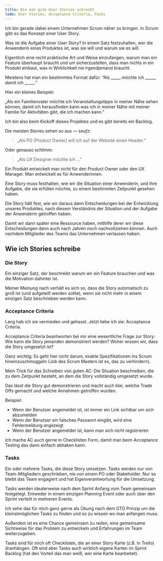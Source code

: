 ```yaml
---
title: Wie man gute User Stories schreibt
lede: User Stories, Acceptance Criteria, Tasks
---
```


Ich bin gerade dabei einem Unternehmen Scrum näher zu bringen. In Scrum gibt es das Konzept einer User Story.

Was ist die Aufgabe einer User Story? In einem Satz festzuhalten, wer die Anwenderin eines Produktes ist, was sie will und warum sie es will. 

Eigentlich eine recht praktische Art und Weise einzufangen, warum man ein Feature überhaupt braucht und um sicherzustellen, dass man nichts in ein Produkt einbaut, was in Wirklichkeit nie irgendjemand braucht.

Meistens hat man ein bestimmtes Format dafür: “Als _____ möchte ich _____, damit ich _____.”

Hier ein kleines Beispiel:

„Als ein Familienvater möchte ich Veranstaltungstipps in meiner Nähe sehen können, damit ich herausfinden kann was ich in meiner Nähe mit meiner Familie für Aktivitäten gibt, die ich machen kann.”

Ich bin also beim Kickoff dieses Projektes und es gibt bereits ein Backlog.

Die meisten Stories sehen so aus — *seufz*:

> „Als PO [Product Owner] will ich auf der Website einen Header.”

Oder genauso schlimm:

> „Als UX Designer möchte ich …”

Ein Produkt entwickelt man nicht für den Product Owner oder den UX Manager. Man entwickelt es für Anwenderinnen.

Eine Story muss festhalten, wie wir die Situation einer Anwenderin, und ihre Aufgabe, die sie erfüllen möchte, zu einem bestimmten Zeitpunkt gesehen haben.

Die Story hält fest, wie wir daraus dann Entscheidungen bei der Entwicklung unseres Produktes, nach diesem Verständnis der Situation und der Aufgabe der Anwenderin getroffen haben.

Damit wir dann später eine Ressource haben, mithilfe derer wir diese Entscheidungen dann auch nach Jahren noch nachvollziehen können. Auch nachdem Mitglieder des Teams das Unternehmen verlassen haben.

## Wie ich Stories schreibe

### Die Story

Ein einziger Satz, der beschreibt warum wir ein Feature brauchen und was die Motivation dahinter ist.

Meiner Meinung nach verhält es sich so, dass die Story automatisch zu groß ist (und aufgeteilt werden sollte), wenn sie nicht mehr in einem einzigen Satz beschrieben werden kann.

### Acceptance Criteria

Lang hab ich sie vermieden und gehasst. Jetzt liebe ich sie: Acceptance Criteria.

Acceptance Criteria beantworten bei mir eine wesentliche Frage zur Story: Wie kann die Story jemanden demonstriert werden? Woher wissen wir, dass die Story umgesetzt ist?

Ganz wichtig: Es geht hier nicht darum, exakte Spezifikationen ins Scrum hineinzuschmuggeln (Job des Scrum Masters ist es, das zu verhindern).

Mein Trick für das Schreiben von guten AC: Die Situation beschreiben, die zu dem Zeitpunkt besteht, an dem die Story vollständig umgesetzt wurde.

Das lässt die Story gut demonstrieren und macht auch klar, welche Trade Offs gemacht und welche Annahmen getroffen wurden.

Beispiel:

- Wenn der Benutzer angemeldet ist, ist immer ein Link sichtbar um sich abzumelden
- Wenn der Benutzer ein falsches Passwort eingibt, wird eine Fehlermeldung angezeigt
- Wenn der Benutzer angemeldet ist, kann man sich nicht registrieren

Ich mache AC auch gerne in Checklisten Form, damit man beim Acceptance Testing das dann einfach abhaken kann.

### Tasks

Ein oder mehrere Tasks, die diese Story umsetzen. Tasks werden nur von Team-Mitgliedern geschrieben, nie von einem PO oder Stakeholder. Nur so bleibt das Team engagiert und hat Eigenverantwortung für die Umsetzung.

Tasks werden idealerweise nach dem Sprint Anfang vom Team gemeinsam festgelegt. Entweder in einem einzigen Planning Event oder auch über den Sprint verteilt in mehreren Events.

Ich sehe das für mich ganz gerne als Übung nach dem GTD Prinzip um die kleinstmöglichen Tasks zu finden und so zu wissen wo man anfangen muss. 

Außerdem ist es eine Chance gemeinsam zu reden, eine gemeinsame Sichtweise für das Problem zu entwickeln und Erfahrungen im Team weiterzugeben.

Tasks sind für mich oft Checklisten, die an einer Story Karte (z.B. in Trello) dranhängen. Oft sind aber Tasks auch wirklich eigene Karten im Sprint Backlog (hat den Vorteil das man weiß, wer eine Karte bearbeitet).

